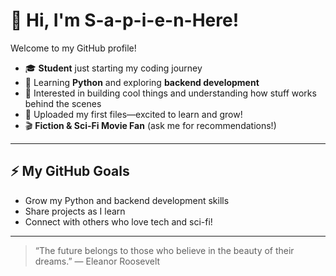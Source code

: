 # 👋 Hi, I'm S-a-p-i-e-n-Here!

Welcome to my GitHub profile!

- 🎓 **Student** just starting my coding journey
- 🐍 Learning **Python** and exploring **backend development**
- 🚀 Interested in building cool things and understanding how stuff works behind the scenes
- 📂 Uploaded my first files—excited to learn and grow!
- 🎬 **Fiction & Sci-Fi Movie Fan** (ask me for recommendations!)

---

## ⚡ My GitHub Goals

- Grow my Python and backend development skills
- Share projects as I learn
- Connect with others who love tech and sci-fi!

---

> “The future belongs to those who believe in the beauty of their dreams.” — Eleanor Roosevelt

<!--
Feel free to connect or check out my work!
[Add your social links here if you want!]
-->
